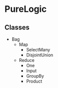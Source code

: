 # PureLogic

## Classes

- Bag
    - Map
        - SelectMany
        - DisjointUnion
    - Reduce
        - One
        - Input
        - GroupBy
        - Product
